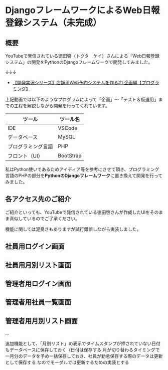 # DjangoフレームワークによるWeb日報登録システム（未完成）

## 概要

YouTubeで発信されている徳田啓（トクタ　ケイ）さんによる「Web日報登録システム」の開発をPythonのDjangoフレームワークで開発してみました。

↓↓↓
- [【開発実況シリーズ】店舗用Web予約システムを作る#1 企画編【プログラミング】](https://www.youtube.com/watch?v=6nM48VIWr4I&list=PLgx8xyH2m7OUtmSNw_RLOUDiBnZjhz0d8)

上記動画では以下のようなプログラムによって「企画」～「テスト＆仮運用」までの工程を解説しながら開発を行ってくれています。

|ツール|ツール名|
|----|----|
|IDE|VSCode|
|データベース|MySQL|
|プログラミング言語|PHP|
|フロント（UI）|BootStrap|

私はPython使いであるためアイディア等を参考にさせて頂き、プログラミング言語のPHPの部分を**PythonのDjangoフレームワーク**に置き換えて開発を行ってみました。

## 各アクセス先のご紹介

ご紹介といっても、YouTubeで発信されている徳田啓さんが作成したUIをそのまま真似しているのでご了承ください。

機能に関しては泥臭さもありますが試行錯誤しながら実装しました。

## 社員用ログイン画面



## 社員用月別リスト画面



## 管理者用ログイン画面



## 管理者用社員一覧画面



## 管理者用月別リスト画面


...

追加機能として、「月別リスト」の表示でタイムスタンプが押されていない日付もデータベースに保存しておく（日付は保存する
月が切り替わるタイミングで一月分のデータを予め一括保存しておき、社員が勤怠保存する際のデータは更新として保存する
なのでモーダルでは更新するための実装とする
